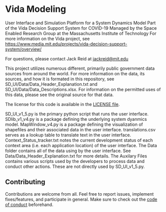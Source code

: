 # Vida Modeling
User Interface and Simulation Platform for a System Dynamics Model
Part of the Vida Decision Support System for COVID-19
Managed by the Space Enabled Research Group at the Massachusetts Institute of Technology
For more information on the Vida project, see https://www.media.mit.edu/projects/vida-decision-support-system/overview/

For questions, please contact Jack Reid at jackreid@mit.edu

This project utilizes numerous different, primarily public government data sources from around the world. For more information on the data, its sources, 
and how it is formated in this repository, see SD_UI/Data/Data_Header_Explanation.txt and SD_UI/Data/Data_Descriptions.xlsx. For information on the 
permitted uses of this data, please see the original source for that data.

The license for this code is available in the [LICENSE file](https://github.com/mitmedialab/Vida_Modeling/blob/master/LICENSE).

SD_UI_v1_5.py is the primary python script that runs the user interface.
SDlib_v1_v4.py is a package defining the underlying system dyanmics model.
MapWindow_v4.py is a package defining the visualization of shapefiles and their associated data in the user interface.
translations.csv serves as a lookup table to translate text in the user interface.
Context_Status_tracker.txt notes the current development status of each context area (i.e. each application location) of the user interface.
The Data folder contains all of the data using by the user interface. See Data/Data_Header_Explanation.txt for more details.
The Auxilary Files contains various scripts used by the developers to process data and conduct other actions. These are not directly used by SD_UI_v1_5.py.

Contributing
------------
Contributions are welcome from all. Feel free to report issues, implement fixes/features, and participate in general. Make sure to check out the [code of conduct](https://github.com/mitmedialab/Vida_Modeling/blob/master/CODE_OF_CONDUCT.md) beforehand.

